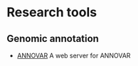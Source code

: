 # Research tools

## Genomic annotation

- [ANNOVAR](http://wannovar.wglab.org/) A web server for ANNOVAR
